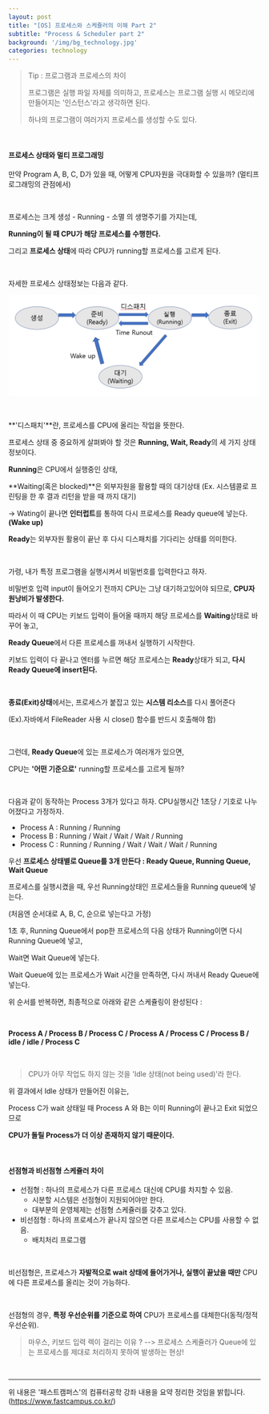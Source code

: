 ```yaml
---
layout: post
title: "[OS] 프로세스와 스케쥴러의 이해 Part 2"
subtitle: "Process & Scheduler part 2"
background: '/img/bg_technology.jpg'
categories: technology
---
```


> Tip : 프로그램과 프로세스의 차이
>
> 프로그램은 실행 파일 자체를 의미하고, 프로세스는 프로그램 실행 시 메모리에 만들어지는 '인스턴스'라고 생각하면 된다.
>
> 하나의 프로그램이 여러가지 프로세스를 생성할 수도 있다.

<br/>

#### 프로세스 상태와 멀티 프로그래밍

만약 Program A, B, C, D가 있을 때, 어떻게 CPU자원을 극대화할 수 있을까? (멀티프로그래밍의 관점에서)

<br/>

프로세스는 크게 생성 - Running - 소멸 의 생명주기를 가지는데, 

**Running이 될 때 CPU가 해당 프로세스를 수행한다.**

그리고 **프로세스 상태**에 따라 CPU가 running할 프로세스를 고르게 된다.

<br/>

자세한 프로세스 상태정보는 다음과 같다.

![image_1](https://github.com/Sol-cito/OS/blob/main/img/Note6_1.png?raw=true)

<br/>

**'디스패치'**란, 프로세스를 CPU에 올리는 작업을 뜻한다.

프로세스 상태 중 중요하게 살펴봐야 할 것은 **Running, Wait, Ready**의 세 가지 상태정보이다.

**Running**은 CPU에서 실행중인 상태,

**Waiting(혹은 blocked)**은 외부자원을 활용할 때의 대기상태 (Ex. 시스템콜로 프린팅을 한 후 결과 리턴을 받을 때 까지 대기) 

-> Wating이 끝나면 **인터럽트**를 통하여 다시 프로세스를 Ready queue에 넣는다. **(Wake up)**

**Ready**는 외부자원 활용이 끝난 후 다시 디스패치를 기다리는 상태를 의미한다.

<br/>

가령, 내가 특정 프로그램을 실행시켜서 비밀번호를 입력한다고 하자.

비밀번호 입력 input이 들어오기 전까지 CPU는 그냥 대기하고있어야 되므로, **CPU자원낭비가 발생한다.**

따라서 이 때 CPU는 키보드 입력이 들어올 때까지 해당 프로세스를 **Waiting**상태로 바꾸어 놓고, 

**Ready Queue**에서 다른 프로세스를 꺼내서 실행하기 시작한다.

키보드 입력이 다 끝나고 엔터를 누르면 해당 프로세스는 **Ready**상태가 되고, **다시 Ready Queue에 insert된다.**

<br/>

**종료(Exit)상태**에서는, 프로세스가 붙잡고 있는 **시스템 리소스**를 다시 풀어준다 

(Ex).자바에서 FileReader 사용 시 close() 함수를 반드시 호출해야 함)

<br/>

그런데, **Ready Queue**에 있는 프로세스가 여러개가 있으면, 

CPU는 **'어떤 기준으로'** running할 프로세스를 고르게 될까?

<br/>

다음과 같이 동작하는 Process 3개가 있다고 하자. CPU실행시간 1초당 / 기호로 나누어졌다고 가정하자.

- Process A : Running / Running
- Process B : Running / Wait / Wait / Wait / Running
- Process C : Running / Running / Wait / Wait / Wait / Running

우선 **프로세스 상태별로 Queue를 3개 만든다 : Ready Queue, Running Queue, Wait Queue**

프로세스를 실행시켰을 때, 우선 Running상태인 프로세스들을 Running queue에 넣는다.

(처음엔 순서대로 A, B, C, 순으로 넣는다고 가정)

1초 후, Running Queue에서 pop한 프로세스의 다음 상태가 Running이면 다시 Running Queue에 넣고, 

Wait면 Wait Queue에 넣는다.

Wait Queue에 있는 프로세스가 Wait 시간을 만족하면, 다시 꺼내서 Ready Queue에 넣는다.

위 순서를 반복하면, 최종적으로 아래와 같은 스케쥴링이 완성된다 : 

<br/>

**Process A / Process B / Process C / Process A / Process C / Process B / idle / idle / Process C**

<br/>

> CPU가 아무 작업도 하지 않는 것을 'Idle 상태(not being used)'라 한다.

위 결과에서 Idle 상태가 만들어진 이유는, 

Process C가 wait 상태일 때 Process A 와 B는 이미 Running이 끝나고 Exit 되었으므로 

**CPU가 돌릴 Process가 더 이상 존재하지 않기 때문이다.**

<br/>

#### 선점형과 비선점형 스케쥴러 차이

- 선점형 : 하나의 프로세스가 다른 프로세스 대신에 CPU를 차지할 수 있음.
  - 시분할 시스템은 선점형이 지원되어야만 한다.
  - 대부분의 운영체제는 선점형 스케쥴러를 갖추고 있다.
- 비선점형 : 하나의 프로세스가 끝나지 않으면 다른 프로세스는 CPU를 사용할 수 없음.
  - 배치처리 프로그램

<br/>

비선점형은, 프로세스가 **자발적으로 wait 상태에 들어가거나, 실행이 끝났을 때만** CPU에 다른 프로세스를 올리는 것이 가능하다.

<br/>

선점형의 경우, **특정 우선순위를 기준으로 하여** CPU가 프로세스를 대체한다(동적/정적 우선순위).



> 마우스, 키보드 입력 렉이 걸리는 이유 ? --> 프로세스 스케쥴러가 Queue에 있는 프로세스를 제대로 처리하지 못하여 발생하는 현상!

<br/>

---
위 내용은 '패스트캠퍼스'의 컴퓨터공학 강좌 내용을 요약 정리한 것임을 밝힙니다.
(https://www.fastcampus.co.kr/)